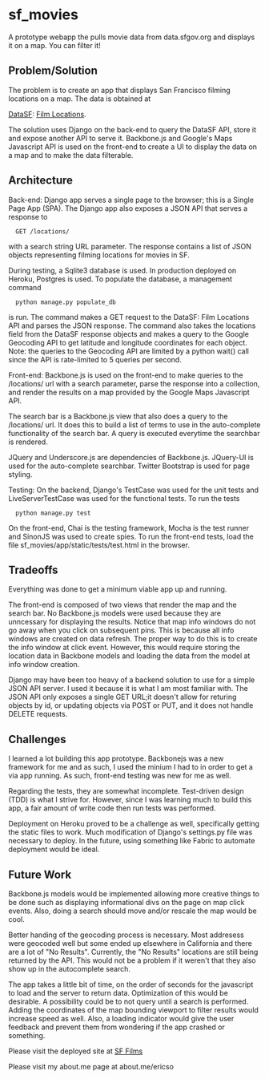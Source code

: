 # sf_movies
A prototype webapp the pulls movie data from data.sfgov.org and displays it on a map. You can filter it!


Problem/Solution
-----------

The problem is to create an app that displays San Francisco filming locations on a map.
The data is obtained at

[DataSF](https://data.sfgov.org/): [Film Locations](https://data.sfgov.org/Culture-and-Recreation/Film-Locations-in-San-Francisco/yitu-d5am?).
    
The solution uses Django on the back-end to query the DataSF API, store it and expose another API to serve it.
Backbone.js and Google's Maps Javascript API is used on the front-end to create a UI to display the data on
a map and to make the data filterable.


Architecture
-----------

Back-end:
Django app serves a single page to the browser; this is a Single Page App (SPA). The Django app also exposes
a JSON API that serves a response to 
    
      GET /locations/ 
    
with a search string URL parameter. The response contains a list of JSON objects representing filming locations
for movies in SF.
    
During testing, a Sqlite3 database is used. In production deployed on Heroku, Postgres is used.
To populate the database, a management command
    
      python manage.py populate_db
    
is run. The command makes a GET request to the DataSF: Film Locations API and parses the JSON response.
The command also takes the locations field from the DataSF response objects and makes a query to the Google
Geocoding API to get latitude and longitude coordinates for each object. Note: the queries to the Geocoding
API are limited by a python wait() call since the API is rate-limited to 5 queries per second.
    
Front-end:
Backbone.js is used on the front-end to make queries to the /locations/ url with a search parameter, parse the
response into a collection, and render the results on a map provided by the Google Maps Javascript API.
    
The search bar is a Backbone.js view that also does a query to the /locations/ url. It does this to build a list
of terms to use in the auto-complete functionality of the search bar. A query is executed everytime the searchbar
is rendered.
    
JQuery and Underscore.js are dependencies of Backbone.js. JQuery-UI is used for the auto-complete searchbar.
Twitter Bootstrap is used for page styling.

Testing:
On the backend, Django's TestCase was used for the unit tests and LiveServerTestCase was used for the functional tests. To run the tests

      python manage.py test 

On the front-end, Chai is the testing framework, Mocha is the test runner and SinonJS was used to create spies.
To run the front-end tests, load the file sf_movies/app/static/tests/test.html in the browser.


Tradeoffs
-----------
Everything was done to get a minimum viable app up and running.
    
The front-end is composed of two views that render the map and the search bar. No Backbone.js models were used
because they are unncessary for displaying the results. Notice that map info windows do not go away when you
click on subsequent pins. This is because all info windows are created on data refresh. The proper way to do this
is to create the info window at click event. However, this would require storing the location data in Backbone
models and loading the data from the model at info window creation.
    
Django may have been too heavy of a backend solution to use for a simple JSON API server. I used it because it
is what I am most familiar with. The JSON API only exposes a single GET URL;it doesn't allow for returing objects
by id, or updating objects via POST or PUT, and it does not handle DELETE requests.


Challenges
-----------
I learned a lot building this app prototype. Backbonejs was a new framework for me and as such, I used the minium I
had to in order to get a via app running. As such, front-end testing was new for me as well.

Regarding the tests, they are somewhat incomplete. Test-driven design (TDD) is what I strive for. However, since I
was learning much to build this app, a fair amount of write code then run tests was performed.

Deployment on Heroku proved to be a challenge as well, specifically getting the static files to work. Much
modification of Django's settings.py file was necessary to deploy. In the future, using something like Fabric
to automate deployment would be ideal.


Future Work
-----------
Backbone.js models would be implemented allowing more creative things to be done such as displaying informational
divs on the page on map click events. Also, doing a search should move and/or rescale the map would be cool.

Better handing of the geocoding process is necessary. Most addresess were geocoded well but some ended up elsewhere
in California and there are a lot of "No Results". Currently, the "No Results" locations are still being returned
by the API. This would not be a problem if it weren't that they also show up in the autocomplete search.

The app takes a little bit of time, on the order of seconds for the javascript to load and the server to return
data. Optimization of this would be desirable. A possibility could be to not query until a search is performed.
Adding the coordinates of the map bounding viewport to filter results would increase speed as well. Also, a loading
indicator would give the user feedback and prevent them from wondering if the app crashed or something.
    

Please visit the deployed site at [SF Films](http://sffilms.heroku.com)

Please visit my about.me page at about.me/ericso
